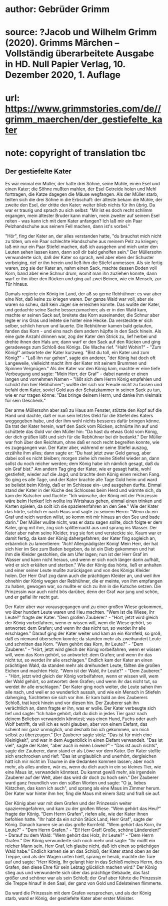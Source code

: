 # author: Gebrüder Grimm
# source: ?Jacob und Wilhelm Grimm (2020). Grimms Märchen – Vollständig überarbeitete Ausgabe in HD. Null Papier Verlag, 10. Dezember 2020, 1. Auflage
# url: https://www.grimmstories.com/de//grimm_maerchen/der_gestiefelte_kater
# note: copyright of translation tbc

## Der gestiefelte Kater 

Es war einmal ein Müller, der hatte drei Söhne, seine Mühle, einen Esel
und einen Kater; die Söhne mußten mahlen, der Esel Getreide holen und
Mehl forttragen, die Katze dagegen die Mäuse wegfangen. Als der Müller
starb, teilten sich die drei Söhne in die Erbschaft: der älteste bekam
die Mühle, der zweite den Esel, der dritte den Kater; weiter blieb
nichts für ihn übrig. Da war er traurig und sprach zu sich selbst: "Mir
ist es doch recht schlimm ergangen, mein ältester Bruder kann mahlen,
mein zweiter auf seinem Esel reiten - was kann ich mit dem Kater
anfangen? Ich laß mir ein Paar Pelzhandschuhe aus seinem Fell machen,
dann ist's vorbei."

"Hör", fing der Kater an, der alles verstanden hatte, "du brauchst
mich nicht zu töten, um ein Paar schlechte Handschuhe aus meinem Pelz zu
kriegen; laß mir nur ein Paar Stiefel machen, daß ich ausgehen und mich
unter den Leuten sehen lassen kann, dann soll dir bald geholfen sein."
Der Müllersohn verwunderte sich, daß der Kater so sprach, weil aber eben
der Schuster vorbeiging, rief er ihn herein und ließ ihm die Stiefel
anmessen. Als sie fertig waren, zog sie der Kater an, nahm einen Sack,
machte dessen Boden voll Korn, band aber eine Schnur drum, womit man ihn
zuziehen konnte, dann warf er ihn über den Rücken und ging auf zwei
Beinen, wie ein Mensch, zur Tür hinaus.

Damals regierte ein König im Land, der aß so gerne Rebhühner: es war
aber eine Not, daß keine zu kriegen waren. Der ganze Wald war voll, aber
sie waren so scheu, daß kein Jäger sie erreichen konnte. Das wußte der
Kater, und gedachte seine Sache besserzumachen; als er in den Wald kam,
machte er seinen Sack auf, breitete das Korn auseinander, die Schnur
aber legte er ins Gras und leitete sie hinter eine Hecke. Da versteckte
er sich selber, schlich herum und lauerte. Die Rebhühner kamen bald
gelaufen, fanden das Korn - und eins nach dem andern hüpfte in den Sack
hinein. Als eine gute Anzahl drinnen war, zog der Kater den Strick zu,
lief herbei und drehte ihnen den Hals um; dann warf er den Sack auf den
Rücken und ging geradewegs zum Schloß des Königs. Die Wache rief.
"Halt! Wohin?" - "Zum König!" antwortete der Kater kurzweg. "Bist
du toll, ein Kater und zum König?" - "Laß ihn nur gehen", sagte ein
anderer, "der König hat doch oft Langeweile, vielleicht macht ihm der
Kater mit seinem Brummen und Spinnen Vergnügen." Als der Kater vor den
König kam, machte er eine tiefe Verbeugung und sagte: "Mein Herr, der
Graf" - dabei nannte er einen langen und vornehmen Namen - "läßt sich
dem Herrn König empfehlen und schickt ihm hier Rebhühner"; wußte der
sich vor Freude nicht zu fassen und befahl dem Kater, soviel Gold aus
der Schatzkammer in seinen Sack zu tun, wie er nur tragen könne: "Das
bringe deinem Herrn, und danke ihm vielmals für sein Geschenk."

Der arme Müllersohn aber saß zu Haus am Fenster, stützte den Kopf auf
die Hand und dachte, daß er nun sein letztes Geld für die Stiefel des
Katers weggegeben habe, und der ihm wohl nichts besseres dafür bringen
könne. Da trat der Kater herein, warf den Sack vom Rücken, schnürte ihn
auf und schüttete das Gold vor den Müller hin: "Da hast du etwas Gold
vom König, der dich grüßen läßt und sich für die Rebhühner bei dir
bedankt." Der Müller war froh über den Reichtum, ohne daß er noch recht
begreifen konnte, wie es zugegangen war. Der Kater aber, während er
seine Stiefel auszog, erzählte ihm alles; dann sagte er: "Du hast jetzt
zwar Geld genug, aber dabei soll es nicht bleiben; morgen ziehe ich
meine Stiefel wieder an, dann sollst du noch reicher werden; dem König
habe ich nämlich gesagt, daß du ein Graf bist." Am andern Tag ging der
Kater, wie er gesagt hatte, wohl gestiefelt, wieder auf die Jagd, und
brachte dem König einen reichen Fang. So ging es alle Tage, und der
Kater brachte alle Tage Gold heim und ward so beliebt beim König, daß er
im Schlosse ein- und ausgehen durfte. Einmal stand der Kater in der
Küche des Schlosses beim Herd und wärmte sich, da kam der Kutscher und
fluchte: "Ich wünsche, der König mit der Prinzessin wäre beim Henker!
Ich wollte ins Wirtshaus gehen, einmal einen trinken und Karten spielen,
da sollt ich sie spazierenfahren an den See." Wie der Kater das hörte,
schlich er nach Haus und sagte zu seinem Herrn: "Wenn du ein Graf und
reich werden willst, so komm mit mir hinaus an den See und bade darin."
Der Müller wußte nicht, was er dazu sagen sollte, doch folgte er dem
Kater, ging mit ihm, zog sich splitternackt aus und sprang ins Wasser.
Der Kater aber nahm seine Kleider, trug sie fort und versteckte sie.
Kaum war er damit fertig, da kam der König dahergefahren; der Kater fing
sogleich an, erbärmlich zu lamentieren: "Ach! Allergnädigster König!
Mein Herr, der hat sich hier im See zum Baden begeben, da ist ein Dieb
gekommen und hat ihm die Kleider gestohlen, die am Ufer lagen; nun ist
der Herr Graf im Wasser und kann nicht heraus, und wenn er sich noch
länger darin aufhält, wird er sich erkälten und sterben." Wie der König
das hörte, ließ er anhalten und einer seiner Leute mußte zurückjagen und
von des Königs Kleider holen. Der Herr Graf zog dann auch die prächtigen
Kleider an, und weil ihm ohnehin der König wegen der Rebhühner, die er
meinte, von ihm empfangen zu haben, gewogen war, so mußte er sich zu ihm
in die Kutsche setzen. Die Prinzessin war auch nicht bös darüber, denn
der Graf war jung und schön, und er gefiel ihr recht gut.

Der Kater aber war vorausgegangen und zu einer großen Wiese gekommen, wo
über hundert Leute waren und Heu machten. "Wem ist die Wiese, ihr
Leute?" fragte der Kater. "Dem großen Zauberer." - "Hört, jetzt wird
gleich der König vorbeifahren, wenn er wissen will, wem die Wiese
gehört, so antwortet: dem Grafen; und wenn ihr das nicht tut, so werdet
ihr alle erschlagen." Darauf ging der Kater weiter und kam an ein
Kornfeld, so groß, daß es niemand übersehen konnte; da standen mehr als
zweihundert Leute und schnitten das Korn. "Wem gehört das Korn, ihr
Leute?" - "Dem Zauberer." - "Hört, jetzt wird gleich der König
vorbeifahren, wenn er wissen will, wem das Korn gehört, so antwortet:
dem Grafen; und wenn ihr das nicht tut, so werdet ihr alle erschlagen."
Endlich kam der Kater an einen prächtigen Wald, da standen mehr als
dreihundert Leute, fällten die großen Eichen und machten Holz. "Wem ist
der Wald, ihr Leute?" - "Dem Zauberer." - "Hört, jetzt wird gleich
der König vorbeifahren, wenn er wissen will, wem der Wald gehört, so
antwortet: dem Grafen; und wenn ihr das nicht tut, so werdet ihr alle
erschlagen." Der Kater ging noch weiter, die Leute sahen ihm alle nach,
und weil er so wunderlich aussah, und wie ein Mensch in Stiefeln
daherging, fürchteten sie sich vor ihm. Er kam bald an des Zauberers
Schloß, trat keck hinein und vor diesen hin. Der Zauberer sah ihn
verächtlich an, dann fragte er ihn, was er wolle. Der Kater verbeugte
sich tief und sagte: "Ich habe gehört, daß du dich in jedes Tier ganz
nach deinem Belieben verwandeln könntest; was einen Hund, Fuchs oder
auch Wolf betrifft, da will ich es wohl glauben, aber von einem Elefant,
das scheint mir ganz unmöglich, und deshalb bin ich gekommen, um mich
selbst zu überzeugen." Der Zauberer sagte stolz: "Das ist für mich
eine Kleinigkeit", und war in dem Augenblick in einen Elefant
verwandelt. "Das ist viel", sagte der Kater, "aber auch in einen
Löwen?" - "Das ist auch nichts", sagte der Zauberer, dann stand er
als Löwe vor dem Kater. Der Kater stellte sich erschrocken und rief:
"Das ist unglaublich und unerhört, dergleichen hätt ich mir nicht im
Traume in die Gedanken kommen lassen; aber noch mehr, als alles andere,
wär es, wenn du dich auch in ein so kleines Tier, wie eine Maus ist,
verwandeln könntest. Du kannst gewiß mehr, als irgendein Zauberer auf
der Welt, aber das wird dir doch zu hoch sein." Der Zauberer ward ganz
freundlich von den süßen Worten und sagte: "O ja, liebes Kätzchen, das
kann ich auch", und sprang als eine Maus im Zimmer herum. Der Kater war
hinter ihm her, fing die Maus mit einem Satz und fraß sie auf.

Der König aber war mit dem Grafen und der Prinzessin weiter
spazierengefahren, und kam zu der großen Wiese. "Wem gehört das Heu?"
fragte der König. "Dem Herrn Grafen", riefen alle, wie der Kater ihnen
befohlen hatte. "Ihr habt da ein schön Stück Land, Herr Graf", sagte
der König. Danach kamen sie an das große Kornfeld. "Wem gehört das
Korn, ihr Leute?" - "Dem Herrn Grafen." - "Ei! Herr Graf! Große,
schöne Ländereien!" - Darauf zu dem Wald: "Wem gehört das Holz, ihr
Leute?" - "Dem Herrn Grafen." Der König verwunderte sich noch mehr
und sagte: "Ihr müßt ein reicher Mann sein, Herr Graf, ich glaube
nicht, daß ich einen so prächtigen Wald habe." Endlich kamen sie an das
Schloß, der Kater stand oben an der Treppe, und als der Wagen unten
hielt, sprang er herab, machte die Türe auf und sagte: "Herr König, Ihr
gelangt hier in das Schloß meines Herrn, des Grafen, den diese Ehre für
sein Lebtag glücklich machen wird." Der König stieg aus und verwunderte
sich über das prächtige Gebäude, das fast größer und schöner war als
sein Schloß; der Graf aber führte die Prinzessin die Treppe hinauf in
den Saal, der ganz von Gold und Edelsteinen flimmerte.

Da ward die Prinzessin mit dem Grafen versprochen, und als der König
starb, ward er König, der gestiefelte Kater aber erster Minister.
